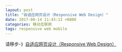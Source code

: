 ```yaml
---
layout: post
title: "自适应网页设计（Responsive Web Design）"
date: 2017-08-14 11:43:13 +0800
categories: 移动互联网
tags: responsive web mobile
---
```


请移步-》[自适应网页设计（Responsive Web Design）](http://www.ruanyifeng.com/blog/2012/05/responsive_web_design.html)